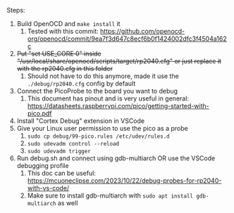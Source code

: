 Steps:

1. Build OpenOCD and `make install` it
   1. Tested with this commit: https://github.com/openocd-org/openocd/commit/9ea7f3d647c8ecf6b0f1424002dfc3f4504a162c
2. ~~Put "set USE_CORE 0" inside "/usr/local/share/openocd/scripts/target/rp2040.cfg" or just replace it with the rp2040.cfg in this folder~~
   1. Should not have to do this anymore, made it use the `./debug/rp2040.cfg` config by default
3. Connect the PicoProbe to the board you want to debug
   1. This document has pinout and is very useful in general: https://datasheets.raspberrypi.com/pico/getting-started-with-pico.pdf 
4. Install "Cortex Debug" extension in VSCode
5. Give your Linux user permission to use the pico as a probe
   1. `sudo cp debug/99-pico.rules /etc/udev/rules.d`
   2. `sudo udevadm control --reload`
   3. `sudo udevadm trigger`
5. Run debug.sh and connect using gdb-multiarch OR use the VSCode debugging profile
   1. This doc can be useful: https://mcuoneclipse.com/2023/10/22/debug-probes-for-rp2040-with-vs-code/
   2. Make sure to install gdb-multiarch with `sudo apt install gdb-multiarch` as well